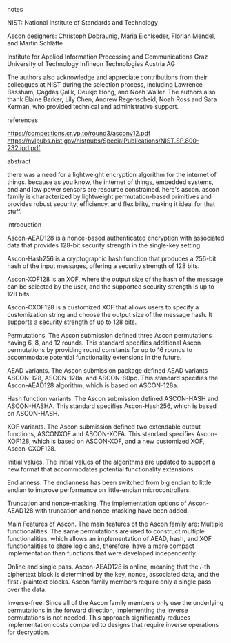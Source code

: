 notes

NIST: National Institute of Standards and Technology

Ascon designers: Christoph Dobraunig, Maria Eichlseder, Florian Mendel, and Martin Schläffe

Institute for Applied Information Processing and Communications 
Graz University of Technology
Infineon Technologies Austria AG

The authors also acknowledge and appreciate contributions from their colleagues at NIST during the selection process, including Lawrence Bassham, Çağdaş Çalık, Deukjo Hong, and Noah Waller. The authors also thank Elaine Barker, Lily Chen, Andrew Regenscheid, Noah Ross and Sara Kerman, who provided technical and administrative support.


references

https://competitions.cr.yp.to/round3/asconv12.pdf
https://nvlpubs.nist.gov/nistpubs/SpecialPublications/NIST.SP.800-232.ipd.pdf


abstract

there was a need for a lightweight encryption algorithm for the internet of things. because as you know, the internet of things, embedded systems, and and low power sensors are resource constrained. here's ascon. ascon family is characterized by lightweight permutation-based primitives and provides robust security, efficiency, and flexibility, making it ideal for that stuff.


introduction

Ascon-AEAD128 is a nonce-based authenticated encryption with associated data
that provides 128-bit security strength in the single-key setting.

Ascon-Hash256 is a cryptographic hash function that produces a 256-bit hash of the
input messages, offering a security strength of 128 bits.

Ascon-XOF128 is an XOF, where the output size of the hash of the message can be
selected by the user, and the supported security strength is up to 128 bits.

Ascon-CXOF128 is a customized XOF that allows users to specify a customization
string and choose the output size of the message hash. It supports a security strength
of up to 128 bits.


Permutations. The Ascon submission defined three Ascon permutations having 6, 8, and 12 rounds. This standard specifies additional Ascon permutations by providing round constants for up to 16 rounds to accommodate potential functionality extensions in the future.

AEAD variants. The Ascon submission package defined AEAD variants ASCON-128, ASCON-128a, and ASCON-80pq. This standard specifies the Ascon-AEAD128 algorithm, which is based on ASCON-128a.

Hash function variants. The Ascon submission defined ASCON-HASH and ASCON-HASHA.
This standard specifies Ascon-Hash256, which is based on ASCON-HASH.

XOF variants. The Ascon submission defined two extendable output functions, ASCONXOF and ASCON-XOFA. This standard specifies Ascon-XOF128, which is based on ASCON-XOF, and a new customized XOF, Ascon-CXOF128.

Initial values. The initial values of the algorithms are updated to support a new format that accommodates potential functionality extensions.

Endianness. The endianness has been switched from big endian to little endian to improve performance on little-endian microcontrollers.

Truncation and nonce-masking. The implementation options of Ascon-AEAD128 with truncation and nonce-masking have been added.

Main Features of Ascon. The main features of the Ascon family are:
Multiple functionalities. The same permutations are used to construct multiple functionalities, which allows an implementation of AEAD, hash, and XOF functionalities to share logic and, therefore, have a more compact implementation than functions that were developed independently.

Online and single pass. Ascon-AEAD128 is online, meaning that the 𝑖-th ciphertext block is determined by the key, nonce, associated data, and the first 𝑖 plaintext blocks. Ascon family members require only a single pass over the data.

Inverse-free. Since all of the Ascon family members only use the underlying permutations in the forward direction, implementing the inverse permutations is not needed. This approach significantly reduces implementation costs compared to designs that require inverse operations for decryption.

